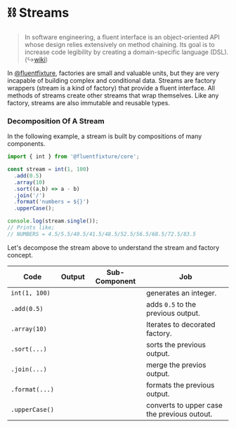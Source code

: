 # ⛓ Streams

> In software engineering, a fluent interface is an object-oriented API whose design relies extensively on method chaining. Its goal is to increase code legibility by creating a domain-specific language (DSL). (↪[wiki](https://en.wikipedia.org/wiki/Fluent\_interface))

In [@fluentfixture](../../), factories are small and valuable units, but they are very incapable of building complex and conditional data. Streams are factory wrappers (stream is a kind of factory) that provide a fluent interface. All methods of streams create other streams that wrap themselves. Like any factory, streams are also immutable and reusable types.

### Decomposition Of A Stream

In the following example, a stream is built by compositions of many components.&#x20;

```typescript
import { int } from '@fluentfixture/core';

const stream = int(1, 100)
  .add(0.5)
  .array(10)
  .sort((a,b) => a - b)
  .join('/')
  .format('numbers = ${}')
  .upperCase();

console.log(stream.single());
// Prints like;
// NUMBERS = 4.5/5.5/40.5/41.5/48.5/52.5/56.5/68.5/72.5/83.5
```

Let's decompose the stream above to understand the stream and factory concept.

<table><thead><tr><th>Code</th><th data-type="select">Output</th><th data-type="select">Sub-Component</th><th>Job</th></tr></thead><tbody><tr><td><code>int(1, 100)</code></td><td></td><td></td><td>generates an integer.</td></tr><tr><td><code>.add(0.5)</code></td><td></td><td></td><td>adds <code>0.5</code> to the previous output.</td></tr><tr><td><code>.array(10)</code></td><td></td><td></td><td>Iterates to decorated factory.</td></tr><tr><td><code>.sort(...)</code></td><td></td><td></td><td>sorts the previous output.</td></tr><tr><td><code>.join(...)</code></td><td></td><td></td><td>merge the previos output.</td></tr><tr><td><code>.format(...)</code></td><td></td><td></td><td>formats the previous output.</td></tr><tr><td><code>.upperCase()</code></td><td></td><td></td><td>converts to upper case the previous outout.</td></tr></tbody></table>
